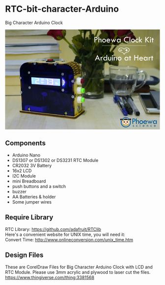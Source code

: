 # RTC-bit-character-Arduino
Big Character Arduino Clock

![RTC_Arduino](RTC-Arduino.png)

## Components
* Arduino Nano
* DS1307 or DS1302 or DS3231 RTC Module
* CR2032 3V Battery
* 16x2 LCD
* I2C Module
* mini Breadboard
* push buttons and a switch
* buzzer
* AA Batteries & holder
* Some jumper wires

## Require Library
RTC Library: https://github.com/adafruit/RTClib
<br>
Here's a convenient website for UNIX time, you will need it:
<br>
Convert Time: http://www.onlineconversion.com/unix_time.htm

## Design Files
These are CorelDraw Files for Big Character Arduino Clock with LCD and RTC Module. Please use 3mm acrylic and plywood to laser cut the files.
https://www.thingiverse.com/thing:3381568
